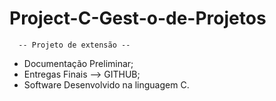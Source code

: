 # Project-C-Gest-o-de-Projetos
      -- Projeto de extensão --
- Documentação Preliminar;
- Entregas Finais --> GITHUB; 
- Software Desenvolvido na linguagem C.
